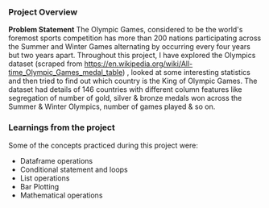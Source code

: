 ### Project Overview

 **Problem Statement**
The Olympic Games, considered to be the world's foremost sports competition has more than 200 nations participating across the Summer and Winter Games alternating by occurring every four years but two years apart.
Throughout this project, I have explored the Olympics dataset (scraped from https://en.wikipedia.org/wiki/All-time_Olympic_Games_medal_table) , looked at some interesting statistics and then tried to find out which country is the King of Olympic Games. The dataset had details of 146 countries with different column features like segregation of number of gold, silver & bronze medals won across the Summer & Winter Olympics, number of games played & so on.


### Learnings from the project

 Some of the concepts practiced during this project were:
- Dataframe operations
- Conditional statement and loops
- List operations
- Bar Plotting
- Mathematical operations


